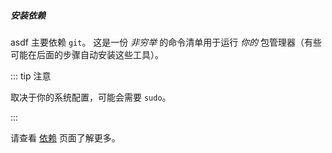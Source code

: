 ##### 安装依赖

asdf 主要依赖 `git`。 这是一份 _非穷举_ 的命令清单用于运行 _你的_ 包管理器（有些可能在后面的步骤自动安装这些工具）。

<!--@include: @/zh-hans/parts/install-dependencies-cmds.md-->

::: tip 注意

取决于你的系统配置，可能会需要 `sudo`。

:::

请查看 [依赖](/zh-hans/manage/dependencies) 页面了解更多。
